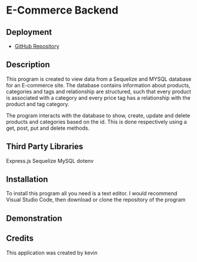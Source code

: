 # E-Commerce Backend
## Deployment
* [GitHub Repository](https://github.com/cn-kp/Ecommerce-app)

## Description

This program is created to view data from a Sequelize and MYSQL database for an E-commerce site. The database contains information about products, categories and tags and relationship are structured, such that every product is associated with a category and every price tag has a relationship with the product and tag category.

The program interacts with the database to show, create, update and delete products and categories based on the id. This is done respectively using a get, post, put and delete methods.
## Third Party Libraries

Express.js
Sequelize
MySQL
dotenv

## Installation

To install this program all you need is a text editor. I would recommend Visual Studio Code, then download or clone the repository of the program

## Demonstration

## Credits

This application was created by kevin